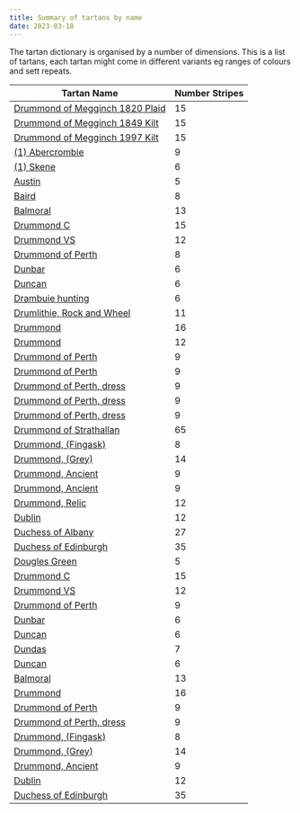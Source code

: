 ```yaml
---
title: Summary of tartans by name
date: 2023-03-18
---
```


The tartan dictionary is organised by a number of dimensions.  This is a list of tartans, each tartan might come in different variants eg ranges of colours and sett repeats.


| Tartan Name   | Number Stripes | 
|---------------|--------------|
|[Drummond of Megginch 1820 Plaid](/tartans/r/26/db2/r6/db6/r126/lb6/r6/db38/r6/g6/r6/g130/r19/db6/r/18/)| 15 | 
|[Drummond of Megginch 1849 Kilt](/tartans/r/14/db2/r4/db4/r70/lb4/r4/db20/r4/g4/r4/g74/r6/db4/r/12/)| 15 | 
|[Drummond of Megginch 1997 Kilt](/tartans/dr/12/dn2/dr4/dn4/dr62/lb4/dr4/dn20/dr4/n4/dr4/n64/dr6/dn4/dr/14/)| 15 | 
|[(1) Abercrombie](/tartans/lp/27/w2/lp14/k14/n4/k4/n4/k4/n/27/)| 9 | 
|[(1) Skene](/tartans/b/48/k8/r6/g48/k8/lg/6/)| 6 | 
|[Austin](/tartans/db/4/k4/db4/g9/k/2/)| 5 | 
|[Baird](/tartans/db/6/k4/db16/k16/g16/p2/g2/p/6/)| 8 | 
|[Balmoral](/tartans/na/8/r4/na22/n4/k4/na2/n2/na2/n8/na4/k2/na2/r/2/)| 13 | 
|[Drummond C](/tartans/r/6/db2/r2/db2/r12/n2/r2/k4/r2/g2/r2/g12/r2/k2/r/6/)| 15 | 
|[Drummond VS](/tartans/g/8/r2/g2/r56/g16/k2/g2/k2/g36/r2/g2/r/8/)| 12 | 
|[Drummond of Perth](/tartans/n/10/db6/r16/g32/y2/db6/n2/r/72/)| 8 | 
|[Dunbar](/tartans/r/12/g42/k16/r56/g2/r/8/)| 6 | 
|[Duncan](/tartans/k/4/g21/n3/g21/db21/r/4/)| 6 | 
|[Drambuie hunting](/tartans/lg/6/k5/r4/k48/dr36/lt/6/)| 6 | 
|[Drumlithie, Rock and Wheel](/tartans/r/4/dr4/p6/r30/p40/g38/p6/r30/dr4/p6/r/4/)| 11 | 
|[Drummond](/tartans/b/4/r12/b4/r6/g48/r4/g4/r4/b18/r4/ba4/r56/b4/r4/b2/r/12/)| 16 | 
|[Drummond](/tartans/b/48/r14/g14/r78/b8/r4/b4/r10/g84/r14/b12/r/14/)| 12 | 
|[Drummond of Perth](/tartans/ln/4/b8/k8/r20/g42/ln4/k8/y4/r/102/)| 9 | 
|[Drummond of Perth](/tartans/ln/2/ba4/b6/r16/g32/y2/b6/ln2/r/72/)| 9 | 
|[Drummond of Perth, dress](/tartans/ln/2/n10/k10/r10/ln30/n2/k4/y2/r/80/)| 9 | 
|[Drummond of Perth, dress](/tartans/ln/6/n14/na12/r20/ln50/n6/na12/y6/r/134/)| 9 | 
|[Drummond of Perth, dress](/tartans/ln/6/b14/n14/r20/ln48/b6/n14/y6/r/82/)| 9 | 
|[Drummond of Strathallan](/tartans/ln/6/g10/y6/k6/r10/ln6/r10/ln6/r10/k6/y6/g26/k6/g26/k6/g26/y6/k6/r10/ln6/r10/ln6/r10/k26/ln2/b6/ln2/k26/y16/g10/y6/g10/y16/b6/r6/k6/r26/ln2/b2/ln2/r26/ln2/b2/ln2/r26/k6/r6/b6/y6/g10/ln6/g10/y6/k10/r10/ln6/r10/k6/y16/g10/y16/k6/r6/k6/r/6/)| 65 | 
|[Drummond, (Fingask)](/tartans/ln/2/ba6/b6/r12/g24/y2/b6/r/44/)| 8 | 
|[Drummond, (Grey)](/tartans/k/8/na4/k4/n28/na4/k4/na4/k8/n4/k32/na4/k4/na2/k/8/)| 14 | 
|[Drummond, Ancient](/tartans/ln/2/b2/k2/r4/g14/b2/k4/y2/r/38/)| 9 | 
|[Drummond, Ancient](/tartans/ln/2/ba6/b6/r12/g26/ln2/b6/y2/r/76/)| 9 | 
|[Drummond, Relic](/tartans/r/16/b6/k8/y4/k2/ln8/k2/g26/y2/k16/ln2/r/52/)| 12 | 
|[Dublin](/tartans/g/6/dra6/g6/dra32/g6/dra6/g6/dr10/g36/r4/g16/r/6/)| 12 | 
|[Duchess of Albany](/tartans/r/4/b28/k16/g4/k2/g4/k2/g8/k2/g4/k2/g4/b8/g4/b8/g4/k2/g4/k2/g8/k2/g4/k2/g4/k16/b28/y/4/)| 27 | 
|[Duchess of Edinburgh](/tartans/ba/24/k8/r8/k8/y4/k10/b8/k16/b20/k8/g64/r8/g64/ba16/k16/y4/k4/ln4/k4/g24/r16/k4/r10/ln4/r10/k4/r16/g24/k4/ln4/k4/y4/k16/ba16/r/24/)| 35 | 
|[Dougles Green](/tartans/k/8/b4/dg16/db16/n/2/)| 5 | 
|[Drummond C](/tartans/dr/6/db2/dr2/db2/dr12/n2/dr2/k4/dr2/dg2/dr2/dg12/dr2/k2/dr/6/)| 15 | 
|[Drummond VS](/tartans/dg/8/dr2/dg2/dr56/dg16/k2/dg2/k2/dg36/dr2/dg2/dr/8/)| 12 | 
|[Drummond of Perth](/tartans/dr/72/n2/db6/lg2/dg32/dr16/db6/b4/n/2/)| 9 | 
|[Dunbar](/tartans/dr/12/dg42/k16/dr56/k2/dr/8/)| 6 | 
|[Duncan](/tartans/dr/8/db42/dg42/n6/dg42/k/8/)| 6 | 
|[Dundas](/tartans/k/8/db32/k24/dg48/dr2/dg4/k/4/)| 7 | 
|[Duncan](/tartans/dr/4/db21/dg21/n3/dg21/k/4/)| 6 | 
|[Balmoral](/tartans/na/8/r4/na22/n4/k4/na2/n2/na2/n8/na4/k2/na2/r/2/)| 13 | 
|[Drummond](/tartans/b/4/r12/b4/r6/g48/r4/g4/r4/b18/r4/ba4/r56/b4/r4/b2/r/12/)| 16 | 
|[Drummond of Perth](/tartans/ln/2/ba4/b6/r16/g32/y2/b6/ln2/r/72/)| 9 | 
|[Drummond of Perth, dress](/tartans/ln/6/n14/na12/r20/ln50/n6/na12/y6/r/134/)| 9 | 
|[Drummond, (Fingask)](/tartans/ln/2/ba6/b6/r12/g24/y2/b6/r/44/)| 8 | 
|[Drummond, (Grey)](/tartans/k/8/na4/k4/n28/na4/k4/na4/k8/n4/k32/na4/k4/na2/k/8/)| 14 | 
|[Drummond, Ancient](/tartans/ln/2/ba6/b6/r12/g26/ln2/b6/y2/r/76/)| 9 | 
|[Dublin](/tartans/g/6/dra6/g6/dra32/g6/dra6/g6/dr10/g36/r4/g16/r/6/)| 12 | 
|[Duchess of Edinburgh](/tartans/ba/24/k8/r8/k8/y4/k10/b8/k16/b20/k8/g64/r8/g64/ba16/k16/y4/k4/ln4/k4/g24/r16/k4/r10/ln4/r10/k4/r16/g24/k4/ln4/k4/y4/k16/ba16/r/24/)| 35 | 
